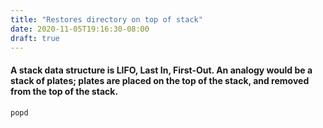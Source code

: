 ```yaml
---
title: "Restores directory on top of stack"
date: 2020-11-05T19:16:30-08:00
draft: true
---
```


#### A stack data structure is LIFO, Last In, First-Out.  An analogy would be a stack of plates; plates are placed on the top of the stack, and removed from the top of the stack.

```
popd
```